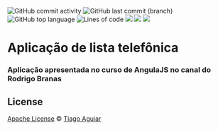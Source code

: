 ![GitHub commit activity](https://img.shields.io/github/commit-activity/m/tiagoc-aguiar/lista-telefonica-angularjs)
![GitHub last commit (branch)](https://img.shields.io/github/last-commit/tiagoc-aguiar/lista-telefonica-angularjs/develop)
![GitHub top language](https://img.shields.io/github/languages/top/tiagoc-aguiar/lista-telefonica-angularjs)
![Lines of code](https://img.shields.io/tokei/lines/github/tiagoc-aguiar/lista-telefonica-angularjs)
![](https://img.shields.io/github/last-commit/tiagoc-aguiar/lista-telefonica-angularjs?color=f05032&logo=git)
![](https://img.shields.io/badge/platform-Ubuntu-e95420?logo=ubuntu)
![](https://img.shields.io/badge/Node.js-15.5-393?logo=node.js)

# Aplicação de lista telefônica

### Aplicação apresentada no curso de AngulaJS no canal do Rodrigo Branas

## License
[Apache License](https://github.com/TiagoC-Aguiar/lista-telefonica-angularjs/blob/main/LICENSE) © [Tiago Aguiar](https://github.com/TiagoC-Aguiar)
